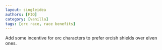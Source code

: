 ```yaml
---
layout: singleidea
authors: [FIQ]
category: [vanilla]
tags: [orc race, race benefits]
---
```

Add some incentive for orc characters to prefer orcish shields over elven ones.
